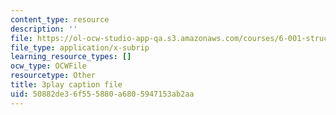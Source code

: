 ```yaml
---
content_type: resource
description: ''
file: https://ol-ocw-studio-app-qa.s3.amazonaws.com/courses/6-001-structure-and-interpretation-of-computer-programs-spring-2005/50882de36f555880a6805947153ab2aa_eJeMOEiHv8c.vtt
file_type: application/x-subrip
learning_resource_types: []
ocw_type: OCWFile
resourcetype: Other
title: 3play caption file
uid: 50882de3-6f55-5880-a680-5947153ab2aa
---
```

